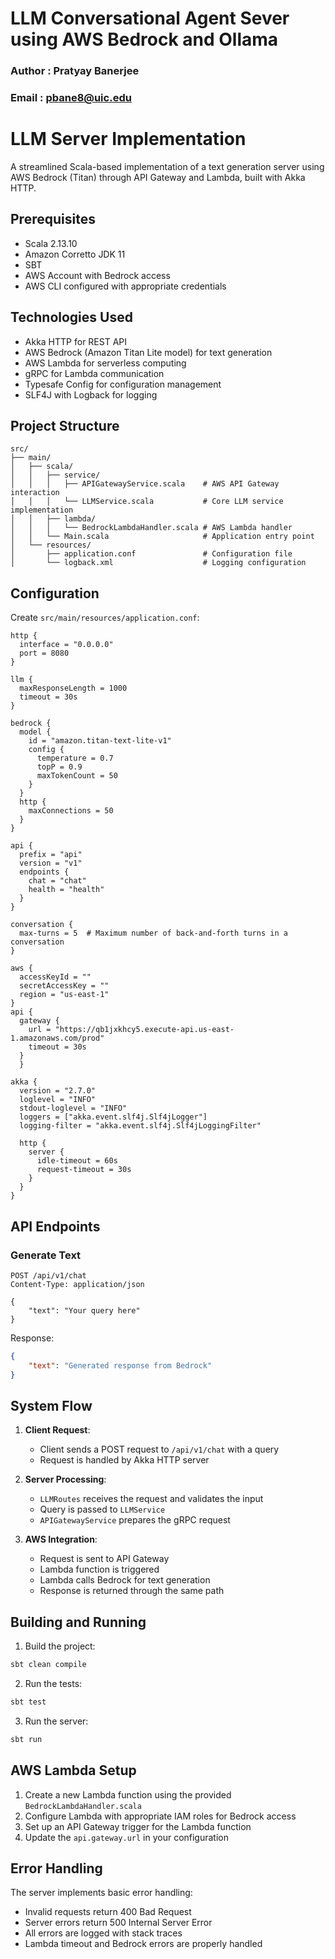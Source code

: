 # LLM Conversational Agent Sever using AWS Bedrock and Ollama

### Author : Pratyay Banerjee
### Email : pbane8@uic.edu

# LLM Server Implementation

A streamlined Scala-based implementation of a text generation server using AWS Bedrock (Titan) through API Gateway and Lambda, built with Akka HTTP.

## Prerequisites

- Scala 2.13.10
- Amazon Corretto JDK 11
- SBT
- AWS Account with Bedrock access
- AWS CLI configured with appropriate credentials

## Technologies Used

- Akka HTTP for REST API
- AWS Bedrock (Amazon Titan Lite model) for text generation
- AWS Lambda for serverless computing
- gRPC for Lambda communication
- Typesafe Config for configuration management
- SLF4J with Logback for logging

## Project Structure

```
src/
├── main/
│   ├── scala/
│   │   ├── service/
│   │   │   ├── APIGatewayService.scala    # AWS API Gateway interaction
│   │   │   └── LLMService.scala           # Core LLM service implementation
│   │   ├── lambda/
│   │   │   └── BedrockLambdaHandler.scala # AWS Lambda handler
│   │   └── Main.scala                     # Application entry point
│   └── resources/
│       ├── application.conf               # Configuration file
│       └── logback.xml                    # Logging configuration
```

## Configuration

Create `src/main/resources/application.conf`:

```hocon
http {
  interface = "0.0.0.0"
  port = 8080
}

llm {
  maxResponseLength = 1000
  timeout = 30s
}

bedrock {
  model {
    id = "amazon.titan-text-lite-v1"
    config {
      temperature = 0.7
      topP = 0.9
      maxTokenCount = 50
    }
  }
  http {
    maxConnections = 50
  }
}

api {
  prefix = "api"
  version = "v1"
  endpoints {
    chat = "chat"
    health = "health"
  }
}

conversation {
  max-turns = 5  # Maximum number of back-and-forth turns in a conversation
}

aws {
  accessKeyId = ""
  secretAccessKey = ""
  region = "us-east-1"
}
api {
  gateway {
    url = "https://qb1jxkhcy5.execute-api.us-east-1.amazonaws.com/prod"
    timeout = 30s
  }
  }

akka {
  version = "2.7.0"
  loglevel = "INFO"
  stdout-loglevel = "INFO"
  loggers = ["akka.event.slf4j.Slf4jLogger"]
  logging-filter = "akka.event.slf4j.Slf4jLoggingFilter"

  http {
    server {
      idle-timeout = 60s
      request-timeout = 30s
    }
  }
}
```

## API Endpoints

### Generate Text
```http
POST /api/v1/chat
Content-Type: application/json

{
    "text": "Your query here"
}
```

Response:
```json
{
    "text": "Generated response from Bedrock"
}
```

## System Flow

1. **Client Request**: 
   - Client sends a POST request to `/api/v1/chat` with a query
   - Request is handled by Akka HTTP server

2. **Server Processing**:
   - `LLMRoutes` receives the request and validates the input
   - Query is passed to `LLMService`
   - `APIGatewayService` prepares the gRPC request

3. **AWS Integration**:
   - Request is sent to API Gateway
   - Lambda function is triggered
   - Lambda calls Bedrock for text generation
   - Response is returned through the same path

## Building and Running

1. Build the project:
```bash
sbt clean compile
```

2. Run the tests:
```bash
sbt test
```

3. Run the server:
```bash
sbt run
```

## AWS Lambda Setup

1. Create a new Lambda function using the provided `BedrockLambdaHandler.scala`
2. Configure Lambda with appropriate IAM roles for Bedrock access
3. Set up an API Gateway trigger for the Lambda function
4. Update the `api.gateway.url` in your configuration

## Error Handling

The server implements basic error handling:
- Invalid requests return 400 Bad Request
- Server errors return 500 Internal Server Error
- All errors are logged with stack traces
- Lambda timeout and Bedrock errors are properly handled


